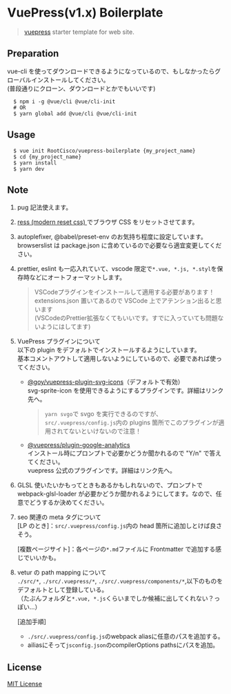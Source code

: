# VuePress(v1.x) Boilerplate

> [vuepress](https://vuepress.vuejs.org/) starter template for web site.

## Preparation

vue-cli を使ってダウンロードできるようになっているので、もしなかったらグローバルインストールしてください。<br>
(普段通りにクローン、ダウンロードとかでもいいです)

      $ npm i -g @vue/cli @vue/cli-init
      # OR
      $ yarn global add @vue/cli @vue/cli-init

## Usage

      $ vue init RootCisco/vuepress-boilerplate {my_project_name}
      $ cd {my_project_name}
      $ yarn install
      $ yarn dev

## Note

1. pug 記法使えます。

2. [ress (modern reset css) ](https://github.com/filipelinhares/ress)でブラウザ CSS をリセットさせてます。

3. autoplefixer, @babel/preset-env のお気持ち程度に設定しています。browserslist は package.json に含めているので必要なら適宜変更してください。

4. prettier, eslint も一応入れていて、vscode 限定で`*.vue, *.js, *.styl`を保存時などにオートフォーマットします。
   > VSCodeプラグインをインストールして適用する必要があります！<br>
   > extensions.json 置いてあるので VSCode 上でアテンション出ると思います<br>
   > (VSCodeのPrettier拡張なくてもいいです。すでに入っていても問題ないようにはしてます)

5. VuePress プラグインについて<br>
   以下の plugin をデフォルトでインストールするようにしています。<br>
   基本コメントアウトして適用しないようにしているので、必要であれば使ってください。

   - [@goy/vuepress-plugin-svg-icons](https://vp-icon.goyfe.com/guide/)（デフォルトで有効）<br>
     svg-sprite-icon を使用できるようにするプラグインです。詳細はリンク先へ。
     > `yarn svgo`で svgo を実行できるのですが、`src/.vuepress/config.js`内の plugins 箇所でこのプラグインが適用されてないといけないので注意！

   - [@vuepress/plugin-google-analytics](https://v1.vuepress.vuejs.org/plugin/official/plugin-google-analytics.html)<br>
     インストール時にプロンプトで必要かどうか聞かれるので "Y/n" で答えてください。<br>
     vuepress 公式のプラグインです。詳細はリンク先へ。

6. GLSL 使いたいかもってときもあるかもしれないので、プロンプトで webpack-glsl-loader が必要かどうか聞かれるようにしてます。なので、任意でどうするか決めてください。

7. seo 関連の meta タグについて<br>
   [LP のとき]：`src/.vuepress/config.js`内の head 箇所に追加しとけば良さそう。

   [複数ページサイト]：各ページの`*.md`ファイルに Frontmatter で追加する感じでいいかも。

8. vetur の path mapping について<br>
    `./src/*`, `./src/.vuepress/*`, `./src/.vuepress/components/*`,以下のものをデフォルトとして登録している。<br>
    （たぶんフォルダと`*.vue, *.js`くらいまでしか候補に出してくれない？っぽい...）

    [追加手順]
    - `./src/.vuepress/config.js`のwebpack aliasに任意のパスを追加する。
    - ailiasにそって`jsconfig.json`のcompilerOptions pathsにパスを追加。

## License

[MIT License](https://github.com/RootCisco/vuepress-boilerplate/blob/master/LICENSE)
